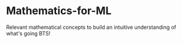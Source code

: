 # Mathematics-for-ML
Relevant mathematical concepts to build an intuitive understanding of what's going BTS!
